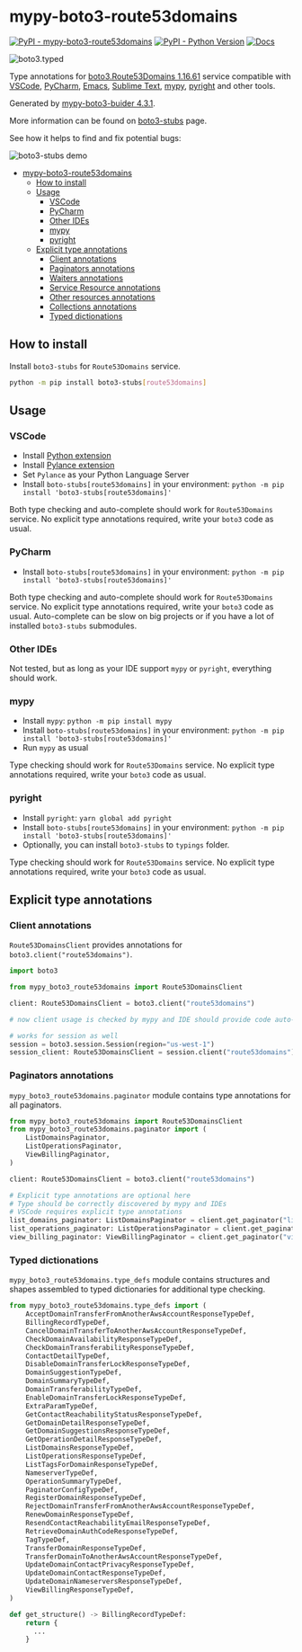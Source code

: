 # mypy-boto3-route53domains

[![PyPI - mypy-boto3-route53domains](https://img.shields.io/pypi/v/mypy-boto3-route53domains.svg?color=blue)](https://pypi.org/project/mypy-boto3-route53domains)
[![PyPI - Python Version](https://img.shields.io/pypi/pyversions/mypy-boto3-route53domains.svg?color=blue)](https://pypi.org/project/mypy-boto3-route53domains)
[![Docs](https://img.shields.io/readthedocs/mypy-boto3-builder.svg?color=blue)](https://mypy-boto3-builder.readthedocs.io/)

![boto3.typed](https://github.com/vemel/mypy_boto3_builder/raw/master/logo.png)

Type annotations for
[boto3.Route53Domains 1.16.61](https://boto3.amazonaws.com/v1/documentation/api/1.16.61/reference/services/route53domains.html#Route53Domains) service
compatible with
[VSCode](https://code.visualstudio.com/),
[PyCharm](https://www.jetbrains.com/pycharm/),
[Emacs](https://www.gnu.org/software/emacs/),
[Sublime Text](https://www.sublimetext.com/),
[mypy](https://github.com/python/mypy),
[pyright](https://github.com/microsoft/pyright)
and other tools.

Generated by [mypy-boto3-buider 4.3.1](https://github.com/vemel/mypy_boto3_builder).

More information can be found on [boto3-stubs](https://pypi.org/project/boto3-stubs/) page.

See how it helps to find and fix potential bugs:

![boto3-stubs demo](https://github.com/vemel/mypy_boto3_builder/raw/master/demo.gif)

- [mypy-boto3-route53domains](#mypy-boto3-route53domains)
  - [How to install](#how-to-install)
  - [Usage](#usage)
    - [VSCode](#vscode)
    - [PyCharm](#pycharm)
    - [Other IDEs](#other-ides)
    - [mypy](#mypy)
    - [pyright](#pyright)
  - [Explicit type annotations](#explicit-type-annotations)
    - [Client annotations](#client-annotations)
    - [Paginators annotations](#paginators-annotations)
    - [Waiters annotations](#waiters-annotations)
    - [Service Resource annotations](#service-resource-annotations)
    - [Other resources annotations](#other-resources-annotations)
    - [Collections annotations](#collections-annotations)
    - [Typed dictionations](#typed-dictionations)

## How to install

Install `boto3-stubs` for `Route53Domains` service.

```bash
python -m pip install boto3-stubs[route53domains]
```

## Usage

### VSCode

- Install [Python extension](https://marketplace.visualstudio.com/items?itemName=ms-python.python)
- Install [Pylance extension](https://marketplace.visualstudio.com/items?itemName=ms-python.vscode-pylance)
- Set `Pylance` as your Python Language Server
- Install `boto-stubs[route53domains]` in your environment: `python -m pip install 'boto3-stubs[route53domains]'`

Both type checking and auto-complete should work for `Route53Domains` service.
No explicit type annotations required, write your `boto3` code as usual.

### PyCharm

- Install `boto-stubs[route53domains]` in your environment: `python -m pip install 'boto3-stubs[route53domains]'`

Both type checking and auto-complete should work for `Route53Domains` service.
No explicit type annotations required, write your `boto3` code as usual.
Auto-complete can be slow on big projects or if you have a lot of installed `boto3-stubs` submodules.

### Other IDEs

Not tested, but as long as your IDE support `mypy` or `pyright`, everything should work.

### mypy

- Install `mypy`: `python -m pip install mypy`
- Install `boto-stubs[route53domains]` in your environment: `python -m pip install 'boto3-stubs[route53domains]'`
- Run `mypy` as usual

Type checking should work for `Route53Domains` service.
No explicit type annotations required, write your `boto3` code as usual.

### pyright

- Install `pyright`: `yarn global add pyright`
- Install `boto-stubs[route53domains]` in your environment: `python -m pip install 'boto3-stubs[route53domains]'`
- Optionally, you can install `boto3-stubs` to `typings` folder.

Type checking should work for `Route53Domains` service.
No explicit type annotations required, write your `boto3` code as usual.

## Explicit type annotations

### Client annotations

`Route53DomainsClient` provides annotations for `boto3.client("route53domains")`.

```python
import boto3

from mypy_boto3_route53domains import Route53DomainsClient

client: Route53DomainsClient = boto3.client("route53domains")

# now client usage is checked by mypy and IDE should provide code auto-complete

# works for session as well
session = boto3.session.Session(region="us-west-1")
session_client: Route53DomainsClient = session.client("route53domains")
```

### Paginators annotations

`mypy_boto3_route53domains.paginator` module contains type annotations for all paginators.

```python
from mypy_boto3_route53domains import Route53DomainsClient
from mypy_boto3_route53domains.paginator import (
    ListDomainsPaginator,
    ListOperationsPaginator,
    ViewBillingPaginator,
)

client: Route53DomainsClient = boto3.client("route53domains")

# Explicit type annotations are optional here
# Type should be correctly discovered by mypy and IDEs
# VSCode requires explicit type annotations
list_domains_paginator: ListDomainsPaginator = client.get_paginator("list_domains")
list_operations_paginator: ListOperationsPaginator = client.get_paginator("list_operations")
view_billing_paginator: ViewBillingPaginator = client.get_paginator("view_billing")
```







### Typed dictionations

`mypy_boto3_route53domains.type_defs` module contains structures and shapes assembled
to typed dictionaries for additional type checking.

```python
from mypy_boto3_route53domains.type_defs import (
    AcceptDomainTransferFromAnotherAwsAccountResponseTypeDef,
    BillingRecordTypeDef,
    CancelDomainTransferToAnotherAwsAccountResponseTypeDef,
    CheckDomainAvailabilityResponseTypeDef,
    CheckDomainTransferabilityResponseTypeDef,
    ContactDetailTypeDef,
    DisableDomainTransferLockResponseTypeDef,
    DomainSuggestionTypeDef,
    DomainSummaryTypeDef,
    DomainTransferabilityTypeDef,
    EnableDomainTransferLockResponseTypeDef,
    ExtraParamTypeDef,
    GetContactReachabilityStatusResponseTypeDef,
    GetDomainDetailResponseTypeDef,
    GetDomainSuggestionsResponseTypeDef,
    GetOperationDetailResponseTypeDef,
    ListDomainsResponseTypeDef,
    ListOperationsResponseTypeDef,
    ListTagsForDomainResponseTypeDef,
    NameserverTypeDef,
    OperationSummaryTypeDef,
    PaginatorConfigTypeDef,
    RegisterDomainResponseTypeDef,
    RejectDomainTransferFromAnotherAwsAccountResponseTypeDef,
    RenewDomainResponseTypeDef,
    ResendContactReachabilityEmailResponseTypeDef,
    RetrieveDomainAuthCodeResponseTypeDef,
    TagTypeDef,
    TransferDomainResponseTypeDef,
    TransferDomainToAnotherAwsAccountResponseTypeDef,
    UpdateDomainContactPrivacyResponseTypeDef,
    UpdateDomainContactResponseTypeDef,
    UpdateDomainNameserversResponseTypeDef,
    ViewBillingResponseTypeDef,
)

def get_structure() -> BillingRecordTypeDef:
    return {
      ...
    }
```
